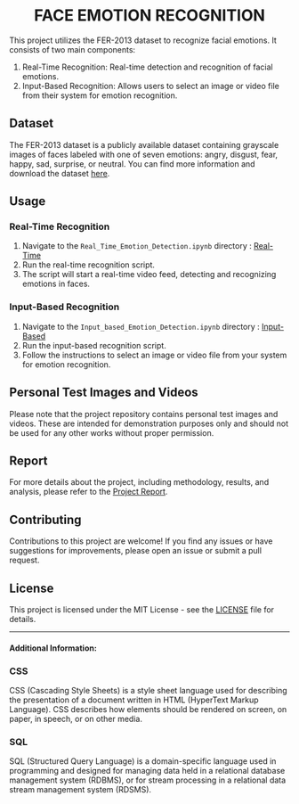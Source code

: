 <h1 align="center">FACE EMOTION RECOGNITION</h1>

This project utilizes the FER-2013 dataset to recognize facial emotions. It consists of two main components:

1. Real-Time Recognition: Real-time detection and recognition of facial emotions.
2. Input-Based Recognition: Allows users to select an image or video file from their system for emotion recognition.

## Dataset

The FER-2013 dataset is a publicly available dataset containing grayscale images of faces labeled with one of seven emotions: angry, disgust, fear, happy, sad, surprise, or neutral. You can find more information and download the dataset [here](https://www.kaggle.com/datasets/msambare/fer2013).

## Usage

### Real-Time Recognition

1. Navigate to the `Real_Time_Emotion_Detection.ipynb` directory : [Real-Time](https://github.com/HarshitWaldia/Face_Emotion_Recognition/blob/main/Real_Time_Emotion_Detection.ipynb)
2. Run the real-time recognition script.
3. The script will start a real-time video feed, detecting and recognizing emotions in faces.

### Input-Based Recognition

1. Navigate to the `Input_based_Emotion_Detection.ipynb` directory : [Input-Based](https://github.com/HarshitWaldia/Face_Emotion_Recognition/blob/main/Input_based_Emotion_Detection.ipynb) 
2. Run the input-based recognition script.
3. Follow the instructions to select an image or video file from your system for emotion recognition.

## Personal Test Images and Videos

Please note that the project repository contains personal test images and videos. These are intended for demonstration purposes only and should not be used for any other works without proper permission.

## Report

For more details about the project, including methodology, results, and analysis, please refer to the [Project Report](https://github.com/HarshitWaldia/Face_Emotion_Recognition/blob/main/Project_Report_FER.pdf).

## Contributing

Contributions to this project are welcome! If you find any issues or have suggestions for improvements, please open an issue or submit a pull request.

## License

This project is licensed under the MIT License - see the [LICENSE](LICENSE) file for details.

---
#### Additional Information:

### CSS

CSS (Cascading Style Sheets) is a style sheet language used for describing the presentation of a document written in HTML (HyperText Markup Language). CSS describes how elements should be rendered on screen, on paper, in speech, or on other media.

### SQL

SQL (Structured Query Language) is a domain-specific language used in programming and designed for managing data held in a relational database management system (RDBMS), or for stream processing in a relational data stream management system (RDSMS).
